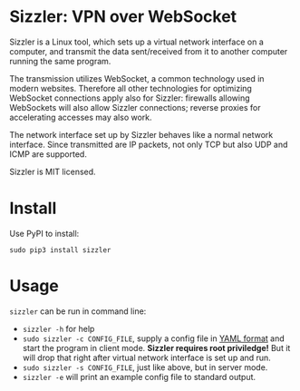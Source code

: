 Sizzler: VPN over WebSocket
===========================

Sizzler is a Linux tool, which sets up a virtual network interface on a
computer, and transmit the data sent/received from it to another computer
running the same program.

The transmission utilizes WebSocket, a common technology used in modern
websites. Therefore all other technologies for optimizing WebSocket connections
apply also for Sizzler: firewalls allowing WebSockets will also allow Sizzler
connections; reverse proxies for accelerating accesses may also work.

The network interface set up by Sizzler behaves like a normal network
interface. Since transmitted are IP packets, not only TCP but also UDP and ICMP
are supported.

Sizzler is MIT licensed.

# Install

Use PyPI to install:

    sudo pip3 install sizzler

# Usage

`sizzler` can be run in command line:

* `sizzler -h` for help
* `sudo sizzler -c CONFIG_FILE`, supply a config file in [YAML format][YAML]
  and start the program in client mode. **Sizzler requires root priviledge!**
  But it will drop that right after virtual network interface is set up and
  run.
* `sudo sizzler -s CONFIG_FILE`, just like above, but in server mode.
* `sizzler -e` will print an example config file to standard output.

[YAML]: https://en.wikipedia.org/wiki/YAML
